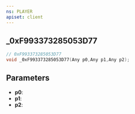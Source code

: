 ```yaml
---
ns: PLAYER
apiset: client
---
```

## _0xF993373285053D77

```c
// 0xF993373285053D77
void _0xF993373285053D77(Any p0,Any p1,Any p2);
```


## Parameters
* **p0**:
* **p1**:
* **p2**: